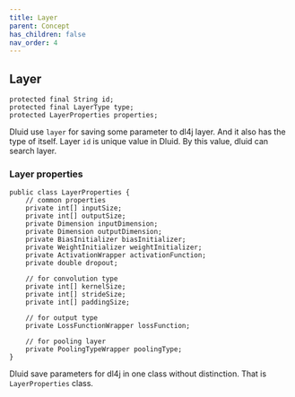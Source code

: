 ```yaml
---
title: Layer
parent: Concept
has_children: false
nav_order: 4
---
```


## Layer
````
protected final String id;
protected final LayerType type;
protected LayerProperties properties;
````
Dluid use `layer` for saving some parameter to dl4j layer. 
And it also has the type of itself.
Layer `id` is unique value in Dluid.
By this value, dluid can search layer.

### Layer properties
````
public class LayerProperties {
    // common properties
    private int[] inputSize;
    private int[] outputSize;
    private Dimension inputDimension;
    private Dimension outputDimension;
    private BiasInitializer biasInitializer;
    private WeightInitializer weightInitializer;
    private ActivationWrapper activationFunction;
    private double dropout;

    // for convolution type
    private int[] kernelSize;
    private int[] strideSize;
    private int[] paddingSize;

    // for output type
    private LossFunctionWrapper lossFunction;

    // for pooling layer
    private PoolingTypeWrapper poolingType;
}
````
Dluid save parameters for dl4j in one class without distinction.
That is `LayerProperties` class.

